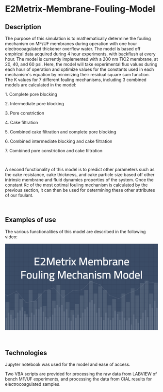 # E2Metrix-Membrane-Fouling-Model

<h2> Description </h2> 

<p>The purpose of this simulation is to mathematically determine the fouling mechanism on MF/UF membranes during operation with one hour electrocoagulated thickener overflow water. The model is based off empirical data acquired during 4 hour experiments, with backflush at every hour. The model is currently implemented with a 200 nm TiO2 membrane, at 20, 40, and 60 psi. Here, the model will take experimental flux values during each hour of operation and optimize values for the constants used in each mechanism's equation by minimizing their residual square sum function. The K values for 7 different fouling mechanisms, including 3 combined models are calculated in the model: </p>

<p>1. Complete pore blocking </p>
<p>2. Intermediate pore blocking </p>
<p>3. Pore constriction </p>
<p>4. Cake filtration </p>
<p>5. Combined cake filtration and complete pore blocking </p>
<p>6. Combined intermediate blocking and cake filtration</p>
<p>7. Combined pore constriction and cake filtration </p>

<br>
<p>A second functionality of this model is to predict other parameters such as the cake resistance, cake thickness, and cake particle size based off other intrinsic membrane and fluid dynamics properties of the system. Once the constant Kc of the most optimal fouling mechanism is calculated by the previous section, it can then be used for determining these other attributes of our foulant. </p>

<br>
<h2> Examples of use </h2>
  
<p>The various functionalities of this model are described in the following video:</p>

[![Link to demo video](https://github.com/KellieChong/E2Metrix-Membrane-Fouling-Model/blob/main/Youtube%20Video%20Cover.png)](https://youtu.be/4eb2-NmpqzwE)

<br> 
<h2> Technologies </h2>

<p>Jupyter notebook was used for the model and ease of access.</p>
<p>Two VBA scripts are provided for processing the raw data from LABVIEW of bench MF/UF experiments, and processing the data from CIAL results for electrocoagulated samples.</p>
